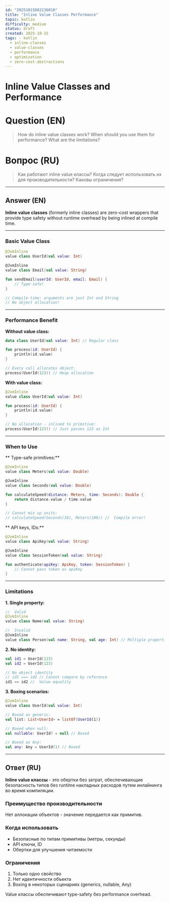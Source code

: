 ```yaml
---
id: "20251015082236010"
title: "Inline Value Classes Performance"
topic: kotlin
difficulty: medium
status: draft
created: 2025-10-15
tags: - kotlin
  - inline-classes
  - value-classes
  - performance
  - optimization
  - zero-cost-abstractions
---
```

# Inline Value Classes and Performance

# Question (EN)
> How do inline value classes work? When should you use them for performance? What are the limitations?

# Вопрос (RU)
> Как работают inline value классы? Когда следует использовать их для производительности? Каковы ограничения?

---

## Answer (EN)

**Inline value classes** (formerly inline classes) are zero-cost wrappers that provide type safety without runtime overhead by being inlined at compile time.

---

### Basic Value Class

```kotlin
@JvmInline
value class UserId(val value: Int)

@JvmInline
value class Email(val value: String)

fun sendEmail(userId: UserId, email: Email) {
    // Type-safe!
}

// Compile-time: arguments are just Int and String
// No object allocation!
```

---

### Performance Benefit

**Without value class:**

```kotlin
data class UserId(val value: Int) // Regular class

fun process(id: UserId) {
    println(id.value)
}

// Every call allocates object:
process(UserId(123)) // Heap allocation
```

**With value class:**

```kotlin
@JvmInline
value class UserId(val value: Int)

fun process(id: UserId) {
    println(id.value)
}

// No allocation - inlined to primitive:
process(UserId(123)) // Just passes 123 as Int
```

---

### When to Use

** Type-safe primitives:**

```kotlin
@JvmInline
value class Meters(val value: Double)

@JvmInline
value class Seconds(val value: Double)

fun calculateSpeed(distance: Meters, time: Seconds): Double {
    return distance.value / time.value
}

// Cannot mix up units:
// calculateSpeed(Seconds(10), Meters(100)) //  Compile error!
```

** API keys, IDs:**

```kotlin
@JvmInline
value class ApiKey(val value: String)

@JvmInline
value class SessionToken(val value: String)

fun authenticate(apiKey: ApiKey, token: SessionToken) {
    // Cannot pass token as apiKey
}
```

---

### Limitations

**1. Single property:**

```kotlin
//  Valid
@JvmInline
value class Name(val value: String)

//  Invalid
@JvmInline
value class Person(val name: String, val age: Int) // Multiple properties
```

**2. No identity:**

```kotlin
val id1 = UserId(123)
val id2 = UserId(123)

// No object identity
// id1 === id2 // Cannot compare by reference
id1 == id2 //  Value equality
```

**3. Boxing scenarios:**

```kotlin
@JvmInline
value class UserId(val value: Int)

// Boxed as generic:
val list: List<UserId> = listOf(UserId(1))

// Boxed when null:
val nullable: UserId? = null // Boxed

// Boxed as Any:
val any: Any = UserId(1) // Boxed
```

---

## Ответ (RU)

**Inline value классы** - это обертки без затрат, обеспечивающие безопасность типов без runtime накладных расходов путем инлайнинга во время компиляции.

### Преимущество производительности

Нет аллокации объектов - значение передается как примитив.

### Когда использовать

- Безопасные по типам примитивы (метры, секунды)
- API ключи, ID
- Обертки для улучшения читаемости

### Ограничения

1. Только одно свойство
2. Нет идентичности объекта
3. Boxing в некоторых сценариях (generics, nullable, Any)

Value классы обеспечивают type-safety без performance overhead.
